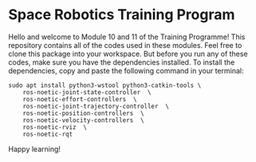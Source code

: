 # Space Robotics Training Program
Hello and welcome to Module 10 and 11 of the Training Programme! This repository contains all of the codes used in these modules. Feel free to clone this package into your workspace. But before you run any of these codes, make sure you have the dependencies installed. To install the dependencies, copy and paste the following command in your terminal:

```
sudo apt install python3-wstool python3-catkin-tools \
	ros-noetic-joint-state-controller  \
	ros-noetic-effort-controllers  \
	ros-noetic-joint-trajectory-controller  \
	ros-noetic-position-controllers  \
	ros-noetic-velocity-controllers  \
	ros-noetic-rviz  \
	ros-noetic-rqt
```
Happy learning!
